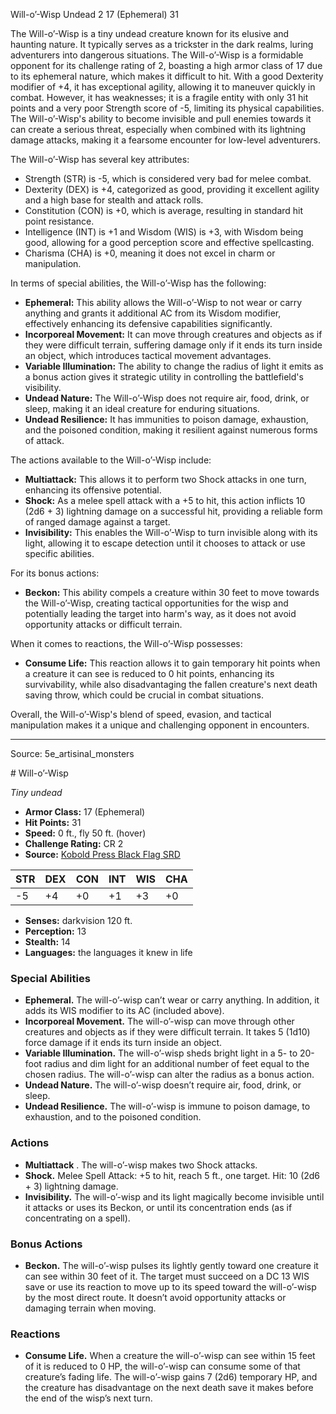 <MonsterName/>Will-o’-Wisp</MonsterName>
<CreatureType/>Undead</CreatureType>
<CR/>2</CR>
<AC/>17 (Ephemeral)</AC>
<HP/>31</HP>
<summary>The Will-o’-Wisp is a tiny undead creature known for its elusive and haunting nature. It typically serves as a trickster in the dark realms, luring adventurers into dangerous situations. The Will-o’-Wisp is a formidable opponent for its challenge rating of 2, boasting a high armor class of 17 due to its ephemeral nature, which makes it difficult to hit. With a good Dexterity modifier of +4, it has exceptional agility, allowing it to maneuver quickly in combat. However, it has weaknesses; it is a fragile entity with only 31 hit points and a very poor Strength score of -5, limiting its physical capabilities. The Will-o’-Wisp's ability to become invisible and pull enemies towards it can create a serious threat, especially when combined with its lightning damage attacks, making it a fearsome encounter for low-level adventurers.</summary>

<detail>

The Will-o’-Wisp has several key attributes: 
- Strength (STR) is -5, which is considered very bad for melee combat.
- Dexterity (DEX) is +4, categorized as good, providing it excellent agility and a high base for stealth and attack rolls.
- Constitution (CON) is +0, which is average, resulting in standard hit point resistance.
- Intelligence (INT) is +1 and Wisdom (WIS) is +3, with Wisdom being good, allowing for a good perception score and effective spellcasting.
- Charisma (CHA) is +0, meaning it does not excel in charm or manipulation.

In terms of special abilities, the Will-o’-Wisp has the following:
- **Ephemeral:** This ability allows the Will-o’-Wisp to not wear or carry anything and grants it additional AC from its Wisdom modifier, effectively enhancing its defensive capabilities significantly.
- **Incorporeal Movement:** It can move through creatures and objects as if they were difficult terrain, suffering damage only if it ends its turn inside an object, which introduces tactical movement advantages.
- **Variable Illumination:** The ability to change the radius of light it emits as a bonus action gives it strategic utility in controlling the battlefield's visibility.
- **Undead Nature:** The Will-o’-Wisp does not require air, food, drink, or sleep, making it an ideal creature for enduring situations.
- **Undead Resilience:** It has immunities to poison damage, exhaustion, and the poisoned condition, making it resilient against numerous forms of attack.

The actions available to the Will-o’-Wisp include:
- **Multiattack:** This allows it to perform two Shock attacks in one turn, enhancing its offensive potential.
- **Shock:** As a melee spell attack with a +5 to hit, this action inflicts 10 (2d6 + 3) lightning damage on a successful hit, providing a reliable form of ranged damage against a target.
- **Invisibility:** This enables the Will-o’-Wisp to turn invisible along with its light, allowing it to escape detection until it chooses to attack or use specific abilities.

For its bonus actions:
- **Beckon:** This ability compels a creature within 30 feet to move towards the Will-o’-Wisp, creating tactical opportunities for the wisp and potentially leading the target into harm's way, as it does not avoid opportunity attacks or difficult terrain.

When it comes to reactions, the Will-o’-Wisp possesses:
- **Consume Life:** This reaction allows it to gain temporary hit points when a creature it can see is reduced to 0 hit points, enhancing its survivability, while also disadvantaging the fallen creature's next death saving throw, which could be crucial in combat situations.

Overall, the Will-o’-Wisp's blend of speed, evasion, and tactical manipulation makes it a unique and challenging opponent in encounters.</detail>



---

Source: 5e_artisinal_monsters

<statblock>
# Will-o’-Wisp

*Tiny undead*

- **Armor Class:** 17 (Ephemeral)
- **Hit Points:** 31
- **Speed:** 0 ft., fly 50 ft. (hover)
- **Challenge Rating:** CR 2
- **Source:** [Kobold Press Black Flag SRD](https://koboldpress.com/black-flag-roleplaying/)

| STR | DEX | CON | INT | WIS | CHA |
| --- | --- | --- | --- | --- | --- |
| -5 | +4 | +0 | +1 | +3 | +0 |

- **Senses:** darkvision 120 ft.
- **Perception:** 13
- **Stealth:** 14
- **Languages:** the languages it knew in life

### Special Abilities

- **Ephemeral.** The will-o’-wisp can’t wear or carry anything. In addition, it adds its WIS modifier to its AC (included above).
- **Incorporeal Movement.** The will-o’-wisp can move through other creatures and objects as if they were difficult terrain. It takes 5 (1d10) force damage if it ends its turn inside an object.
- **Variable Illumination.** The will-o’-wisp sheds bright light in a 5- to 20-foot radius and dim light for an additional number of feet equal to the chosen radius. The will-o’-wisp can alter the radius as a bonus action.
- **Undead Nature.** The will-o’-wisp doesn’t require air, food, drink, or sleep.
- **Undead Resilience.** The will-o’-wisp is immune to poison damage, to exhaustion, and to the poisoned condition.

### Actions

- **Multiattack** . The will-o’-wisp makes two Shock attacks.
- **Shock.** Melee Spell Attack: +5 to hit, reach 5 ft., one target. Hit: 10 (2d6 + 3) lightning damage.
- **Invisibility.** The will-o’-wisp and its light magically become invisible until it attacks or uses its Beckon, or until its concentration ends (as if concentrating on a spell).

### Bonus Actions

- **Beckon.** The will-o’-wisp pulses its lightly gently toward one creature it can see within 30 feet of it. The target must succeed on a DC 13 WIS save or use its reaction to move up to its speed toward the will-o’-wisp by the most direct route. It doesn’t avoid opportunity attacks or damaging terrain when moving.

### Reactions

- **Consume Life.** When a creature the will-o’-wisp can see within 15 feet of it is reduced to 0 HP, the will-o’-wisp can consume some of that creature’s fading life. The will-o’-wisp gains 7 (2d6) temporary HP, and the creature has disadvantage on the next death save it makes before the end of the wisp’s next turn.

</statblock>



